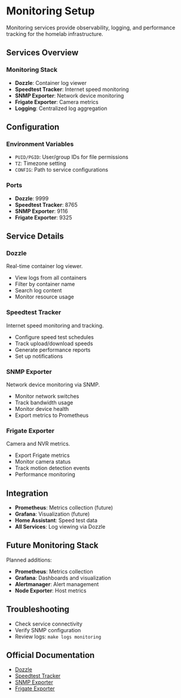 # Monitoring Setup

Monitoring services provide observability, logging, and performance tracking for the homelab infrastructure.

## Services Overview

### Monitoring Stack
- **Dozzle**: Container log viewer
- **Speedtest Tracker**: Internet speed monitoring
- **SNMP Exporter**: Network device monitoring
- **Frigate Exporter**: Camera metrics
- **Logging**: Centralized log aggregation

## Configuration

### Environment Variables
- `PUID/PGID`: User/group IDs for file permissions
- `TZ`: Timezone setting
- `CONFIG`: Path to service configurations

### Ports
- **Dozzle**: 9999
- **Speedtest Tracker**: 8765
- **SNMP Exporter**: 9116
- **Frigate Exporter**: 9325

## Service Details

### Dozzle
Real-time container log viewer.
- View logs from all containers
- Filter by container name
- Search log content
- Monitor resource usage

### Speedtest Tracker
Internet speed monitoring and tracking.
- Configure speed test schedules
- Track upload/download speeds
- Generate performance reports
- Set up notifications

### SNMP Exporter
Network device monitoring via SNMP.
- Monitor network switches
- Track bandwidth usage
- Monitor device health
- Export metrics to Prometheus

### Frigate Exporter
Camera and NVR metrics.
- Export Frigate metrics
- Monitor camera status
- Track motion detection events
- Performance monitoring

## Integration

- **Prometheus**: Metrics collection (future)
- **Grafana**: Visualization (future)
- **Home Assistant**: Speed test data
- **All Services**: Log viewing via Dozzle

## Future Monitoring Stack

Planned additions:
- **Prometheus**: Metrics collection
- **Grafana**: Dashboards and visualization
- **Alertmanager**: Alert management
- **Node Exporter**: Host metrics

## Troubleshooting

- Check service connectivity
- Verify SNMP configuration
- Review logs: `make logs monitoring`

## Official Documentation

- [Dozzle](https://github.com/amir20/dozzle)
- [Speedtest Tracker](https://github.com/alexjustesen/speedtest-tracker)
- [SNMP Exporter](https://github.com/prometheus/snmp_exporter)
- [Frigate Exporter](https://github.com/evilmarty/frigate-exporter)
